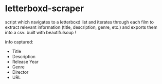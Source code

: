 # letterboxd-scraper

script which navigates to a letterboxd list and iterates through each film to extract relevant information (title, description, genre, etc.) and exports them into a csv. built with beautifulsoup !


info captured:
- Title
- Description
- Release Year
- Genre
- Director
- URL

